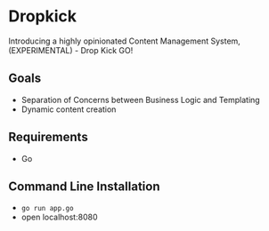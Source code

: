 # Dropkick
Introducing a highly opinionated Content Management System,
(EXPERIMENTAL) - Drop Kick GO!


## Goals
- Separation of Concerns between Business Logic and Templating
- Dynamic content creation

## Requirements
- Go

## Command Line Installation
- `go run app.go`
- open localhost:8080

